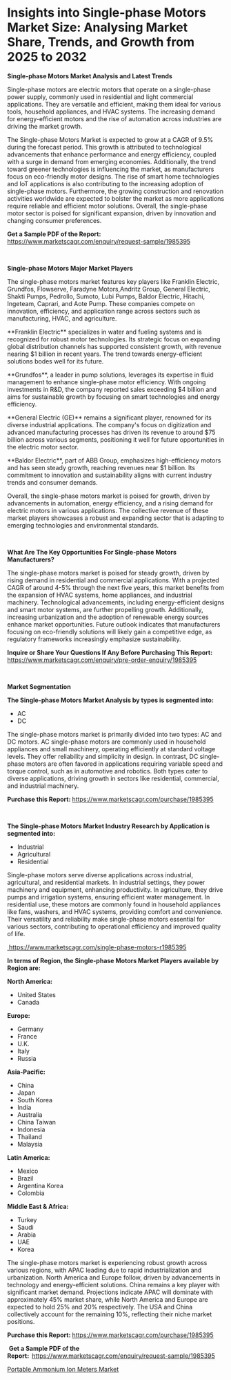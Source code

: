 <p><h1>Insights into Single-phase Motors Market Size: Analysing Market Share, Trends, and Growth from 2025 to 2032</h1></p><p><strong>Single-phase Motors Market Analysis and Latest Trends</strong></p>
<p><p>Single-phase motors are electric motors that operate on a single-phase power supply, commonly used in residential and light commercial applications. They are versatile and efficient, making them ideal for various tools, household appliances, and HVAC systems. The increasing demand for energy-efficient motors and the rise of automation across industries are driving the market growth.</p><p>The Single-phase Motors Market is expected to grow at a CAGR of 9.5% during the forecast period. This growth is attributed to technological advancements that enhance performance and energy efficiency, coupled with a surge in demand from emerging economies. Additionally, the trend toward greener technologies is influencing the market, as manufacturers focus on eco-friendly motor designs. The rise of smart home technologies and IoT applications is also contributing to the increasing adoption of single-phase motors. Furthermore, the growing construction and renovation activities worldwide are expected to bolster the market as more applications require reliable and efficient motor solutions. Overall, the single-phase motor sector is poised for significant expansion, driven by innovation and changing consumer preferences.</p></p>
<p><strong>Get a Sample PDF of the Report:&nbsp;</strong> <a href="https://www.marketscagr.com/enquiry/request-sample/1985395?utm_campaign=2749&utm_medium=2&utm_source=Github&utm_content=ia&utm_term=02032025&utm_id=single-phase-motors">https://www.marketscagr.com/enquiry/request-sample/1985395</a></p>
<p>&nbsp;</p>
<p><strong>Single-phase Motors Major Market Players</strong></p>
<p><p>The single-phase motors market features key players like Franklin Electric, Grundfos, Flowserve, Faradyne Motors,Andritz Group, General Electric, Shakti Pumps, Pedrollo, Sumoto, Lubi Pumps, Baldor Electric, Hitachi, Ingeteam, Caprari, and Aote Pump. These companies compete on innovation, efficiency, and application range across sectors such as manufacturing, HVAC, and agriculture.</p><p>**Franklin Electric** specializes in water and fueling systems and is recognized for robust motor technologies. Its strategic focus on expanding global distribution channels has supported consistent growth, with revenue nearing $1 billion in recent years. The trend towards energy-efficient solutions bodes well for its future.</p><p>**Grundfos**, a leader in pump solutions, leverages its expertise in fluid management to enhance single-phase motor efficiency. With ongoing investments in R&D, the company reported sales exceeding $4 billion and aims for sustainable growth by focusing on smart technologies and energy efficiency.</p><p>**General Electric (GE)** remains a significant player, renowned for its diverse industrial applications. The company's focus on digitization and advanced manufacturing processes has driven its revenue to around $75 billion across various segments, positioning it well for future opportunities in the electric motor sector.</p><p>**Baldor Electric**, part of ABB Group, emphasizes high-efficiency motors and has seen steady growth, reaching revenues near $1 billion. Its commitment to innovation and sustainability aligns with current industry trends and consumer demands.</p><p>Overall, the single-phase motors market is poised for growth, driven by advancements in automation, energy efficiency, and a rising demand for electric motors in various applications. The collective revenue of these market players showcases a robust and expanding sector that is adapting to emerging technologies and environmental standards.</p></p>
<p>&nbsp;</p>
<p><strong>What Are The Key Opportunities For Single-phase Motors Manufacturers?</strong></p>
<p><p>The single-phase motors market is poised for steady growth, driven by rising demand in residential and commercial applications. With a projected CAGR of around 4-5% through the next five years, this market benefits from the expansion of HVAC systems, home appliances, and industrial machinery. Technological advancements, including energy-efficient designs and smart motor systems, are further propelling growth. Additionally, increasing urbanization and the adoption of renewable energy sources enhance market opportunities. Future outlook indicates that manufacturers focusing on eco-friendly solutions will likely gain a competitive edge, as regulatory frameworks increasingly emphasize sustainability.</p></p>
<p><strong>Inquire or Share Your Questions If Any Before Purchasing This Report:</strong> <a href="https://www.marketscagr.com/enquiry/pre-order-enquiry/1985395?utm_campaign=2749&utm_medium=2&utm_source=Github&utm_content=ia&utm_term=02032025&utm_id=single-phase-motors">https://www.marketscagr.com/enquiry/pre-order-enquiry/1985395</a></p>
<p>&nbsp;</p>
<p><strong>Market Segmentation</strong></p>
<p><strong>The Single-phase Motors Market Analysis by types is segmented into:</strong></p>
<p><ul><li>AC</li><li>DC</li></ul></p>
<p><p>The single-phase motors market is primarily divided into two types: AC and DC motors. AC single-phase motors are commonly used in household appliances and small machinery, operating efficiently at standard voltage levels. They offer reliability and simplicity in design. In contrast, DC single-phase motors are often favored in applications requiring variable speed and torque control, such as in automotive and robotics. Both types cater to diverse applications, driving growth in sectors like residential, commercial, and industrial machinery.</p></p>
<p><strong>Purchase this Report:&nbsp;</strong><a href="https://www.marketscagr.com/purchase/1985395?utm_campaign=2749&utm_medium=2&utm_source=Github&utm_content=ia&utm_term=02032025&utm_id=single-phase-motors">https://www.marketscagr.com/purchase/1985395</a></p>
<p>&nbsp;</p>
<p><strong>The Single-phase Motors Market Industry Research by Application is segmented into:</strong></p>
<p><ul><li>Industrial</li><li>Agricultural</li><li>Residential</li></ul></p>
<p><p>Single-phase motors serve diverse applications across industrial, agricultural, and residential markets. In industrial settings, they power machinery and equipment, enhancing productivity. In agriculture, they drive pumps and irrigation systems, ensuring efficient water management. In residential use, these motors are commonly found in household appliances like fans, washers, and HVAC systems, providing comfort and convenience. Their versatility and reliability make single-phase motors essential for various sectors, contributing to operational efficiency and improved quality of life.</p></p>
<p><a href="https://www.marketscagr.com/single-phase-motors-r1985395?utm_campaign=2749&utm_medium=2&utm_source=Github&utm_content=ia&utm_term=02032025&utm_id=single-phase-motors">&nbsp;https://www.marketscagr.com/single-phase-motors-r1985395</a></p>
<p><strong>In terms of Region, the Single-phase Motors Market Players available by Region are:</strong></p>
<p>
    <p> <strong> North America: </strong>
        <ul>
            <li>United States</li>
            <li>Canada</li>
        </ul>
        </p> 
    <p> <strong> Europe: </strong>
        <ul>
            <li>Germany</li>
            <li>France</li>
            <li>U.K.</li>
            <li>Italy</li>
            <li>Russia</li>
        </ul>
        </p> 
    <p> <strong> Asia-Pacific: </strong>
        <ul>
            <li>China</li>
            <li>Japan</li>
            <li>South Korea</li>
            <li>India</li>
            <li>Australia</li>
            <li>China Taiwan</li>
            <li>Indonesia</li>
            <li>Thailand</li>
            <li>Malaysia</li>
        </ul>
        </p> 
    <p> <strong> Latin America: </strong>
        <ul>
            <li>Mexico</li>
            <li>Brazil</li>
            <li>Argentina Korea</li>
            <li>Colombia</li>
        </ul>
        </p> 
    <p> <strong> Middle East & Africa: </strong>
        <ul>
            <li>Turkey</li>
            <li>Saudi</li>
            <li>Arabia</li>
            <li>UAE</li>
            <li>Korea</li>
        </ul>
    </p>
    </p>
<p><p>The single-phase motors market is experiencing robust growth across various regions, with APAC leading due to rapid industrialization and urbanization. North America and Europe follow, driven by advancements in technology and energy-efficient solutions. China remains a key player with significant market demand. Projections indicate APAC will dominate with approximately 45% market share, while North America and Europe are expected to hold 25% and 20% respectively. The USA and China collectively account for the remaining 10%, reflecting their niche market positions.</p></p>
<p><strong>Purchase this Report: </strong><a href="https://www.marketscagr.com/purchase/1985395?utm_campaign=2749&utm_medium=2&utm_source=Github&utm_content=ia&utm_term=02032025&utm_id=single-phase-motors">https://www.marketscagr.com/purchase/1985395</a></p>
<p>&nbsp;<strong>Get a Sample PDF of the Report:&nbsp;&nbsp;</strong><a href="https://www.marketscagr.com/enquiry/request-sample/1985395?utm_campaign=2749&utm_medium=2&utm_source=Github&utm_content=ia&utm_term=02032025&utm_id=single-phase-motors">https://www.marketscagr.com/enquiry/request-sample/1985395</a></p>
<p><strong></strong></p>
<p><p><a href="https://github.com/ziogaskangui96/Market-Research-Report-List-1/blob/main/portable-ammonium-ion-meters-market.md?utm_campaign=2749&utm_medium=2&utm_source=Github&utm_content=ia&utm_term=02032025&utm_id=single-phase-motors">Portable Ammonium Ion Meters Market</a></p></p>